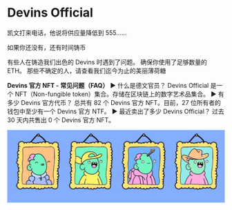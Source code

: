 # Devins Official

凯文打来电话，他说将供应量降低到 555……

如果你还没有，还有时间铸币

有些人在铸造我们出色的 Devins 时遇到了问题。 确保你使用了足够数量的 ETH。 那些不确定的人，请查看我们迄今为止的美丽薄荷糖

**Devins 官方 NFT - 常见问题（FAQ）**
▶ 什么是德文官员？
Devins Official 是一个 NFT（Non-fungible token）集合。存储在区块链上的数字艺术品集合。
▶ 有多少 Devins 官方代币？
总共有 82 个 Devins 官方 NFT。目前，27 位所有者的钱包中至少有一个 Devins 官方 NTF。
▶ 最近卖出了多少 Devins Official？
过去 30 天内共售出 0 个 Devins 官方 NFT。

![nft](unnamed.jpg)
